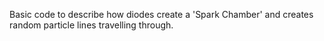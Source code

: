 Basic code to describe how diodes create a 'Spark Chamber' and creates random particle lines travelling through.
